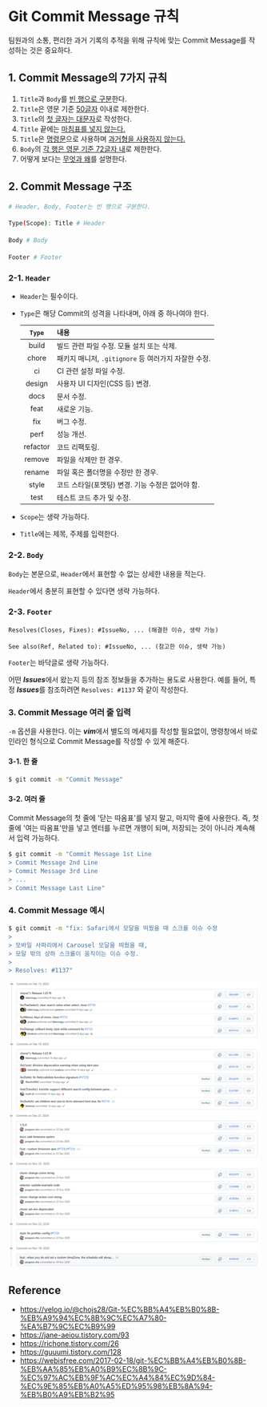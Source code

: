 # Git Commit Message 규칙

팀원과의 소통, 편리한 과거 기록의 추적을 위해 규칙에 맞는 Commit Message를 작성하는 것은 중요하다.

## 1. Commit Message의 7가지 규칙

1. `Title`과 `Body`를 <u>빈 행으로 구분</u>한다.
1. `Title`은 영문 기준 <u>50글자</u> 이내로 제한한다.
1. `Title`의 <u>첫 글자는 대문자</u>로 작성한다.
1. `Title` 끝에는 <u>마침표를 넣지 않는다.</u>
1. `Title`은 <u>명령문</u>으로 사용하며 <u>과거형을 사용하지 않는다.</u>
1. `Body`의 <u>각 행은 영문 기준 72글자 내</u>로 제한한다.
1. 어떻게 보다는 <u>무엇과 왜</u>를 설명한다.

## 2. Commit Message 구조

```bash
# Header, Body, Footer는 빈 행으로 구분한다.

Type(Scope): Title # Header

Body # Body

Footer # Footer
```

### 2-1. `Header`

- `Header`는 필수이다.
- `Type`은 해당 Commit의 성격을 나타내며, 아래 중 하나여야 한다.

  `Type` | 내용
  :---: | ---
  build | 빌드 관련 파일 수정. 모듈 설치 또는 삭제.
  chore | 패키지 매니저, `.gitignore` 등 여러가지 자잘한 수정.
  ci | CI 관련 설정 파일 수정.
  design | 사용자 UI 디자인(CSS 등) 변경.
  docs | 문서 수정.
  feat | 새로운 기능.
  fix | 버그 수정.
  perf | 성능 개선.
  refactor | 코드 리팩토링.
  remove | 파일을 삭제만 한 경우.
  rename | 파일 혹은 폴더명을 수정만 한 경우.
  style | 코드 스타일(포맷팅) 변경. 기능 수정은 없어야 함.
  test | 테스트 코드 추가 및 수정.

- `Scope`는 생략 가능하다.
- `Title`에는 제목, 주제를 입력한다.

### 2-2. `Body`

`Body`는 본문으로, `Header`에서 표현할 수 없는 상세한 내용을 적는다.

`Header`에서 충분히 표현할 수 있다면 생략 가능하다.

### 2-3. `Footer`

```text
Resolves(Closes, Fixes): #IssueNo, ... (해결한 이슈, 생략 가능)

See also(Ref, Related to): #IssueNo, ... (참고한 이슈, 생략 가능)
```

`Footer`는 바닥글로 생략 가능하다.

어떤 ***Issues***에서 왔는지 등의 참조 정보들을 추가하는 용도로 사용한다. 예를 들어, 특정 ***Issues***를 참조하려면 `Resolves: #1137` 와 같이 작성한다.

### 3. Commit Message 여러 줄 입력

`-m` 옵션을 사용한다. 이는 ***vim***에서 별도의 메세지를 작성할 필요없이, 명령창에서 바로 인라인 형식으로 Commit Message를 작성할 수 있게 해준다.

#### 3-1. 한 줄

```bash
$ git commit -m "Commit Message"
```

#### 3-2. 여러 줄

Commit Message의 첫 줄에 '닫는 따옴표'를 넣지 말고, 마지막 줄에 사용한다. 즉, 첫 줄에 '여는 따옴표'만을 넣고 엔터를 누르면 개행이 되며, 저장되는 것이 아니라 계속해서 입력 가능하다.

```bash
$ git commit -m "Commit Message 1st Line
> Commit Message 2nd Line
> Commit Message 3rd Line
> ...
> Commit Message Last Line"
```

### 4. Commit Message 예시

```bash
$ git commit -m "fix: Safari에서 모달을 띄웠을 때 스크롤 이슈 수정
>
> 모바일 사파리에서 Carousel 모달을 띄웠을 때,
> 모달 밖의 상하 스크롤이 움직이는 이슈 수정.
>
> Resolves: #1137"
```

![Ailbaba Fusion commit](1.png "Ailbaba Fusion commit")
![NHN tui.calendar commit](2.png "NHN tui.calendar commit")

## Reference

- <https://velog.io/@chojs28/Git-%EC%BB%A4%EB%B0%8B-%EB%A9%94%EC%8B%9C%EC%A7%80-%EA%B7%9C%EC%B9%99>
- <https://jane-aeiou.tistory.com/93>
- <https://richone.tistory.com/26>
- <https://guuumi.tistory.com/128>
- <https://webisfree.com/2017-02-18/git-%EC%BB%A4%EB%B0%8B-%EB%AA%85%EB%A0%B9%EC%8B%9C-%EC%97%AC%EB%9F%AC%EC%A4%84%EC%9D%84-%EC%9E%85%EB%A0%A5%ED%95%98%EB%8A%94-%EB%B0%A9%EB%B2%95>

